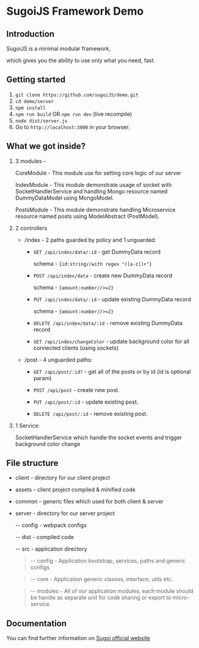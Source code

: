# SugoiJS Framework Demo

## Introduction
SugoiJS is a minimal modular framework,

which gives you the ability to use only what you need, fast.

## Getting started

1. `git clone https://github.com/sugoiJS/demo.git`
2. `cd demo/server`
3. `npm install`
4. `npm run build` OR `npm run dev` (live recompile)
5. `node dist/server.js`
6. Go to `http://localhost:3000` in your browser.

## What we got inside?

1. 3 modules -

    CoreModule - This module use for setting core logic of our server

    IndexModule - This module demonstrate usage of socket with SocketHandlerService and handling Mongo resource named DummyDataModel using MongoModel.

    PostsModule - This module demonstrate handling Microservice resource named posts using ModelAbstract (PostModel).

2. 2 controllers
    - /index - 2 paths guarded by policy and 1 unguarded:

        - `GET /api/index/data/:id` - get DummyData record

            schema - `{id:string//with regex "([a-z])+"}`

        - `POST /api/index/data` - create new DummyData record

            schema - `{amount:number//>=2}`

        - `PUT /api/index/data/:id` - update existing DummyData record

            schema - `{amount:number//>=2}`

        - `DELETE /api/index/data/:id` - remove existing DummyData record


        - `GET /api/index/changeColor` - update background color for all connected clients (using sockets)

    - /post - 4 unguarded paths:

        - `GET /api/post/:id?` - get all of the posts or by id (id is optional param)

        - `POST /api/post` - create new post.

        - `PUT /api/post/:id` - update existing post.

        - `DELETE /api/post/:id` - remove existing post.

3. 1 Service:

    SocketHandlerService which handle the socket events and trigger background color change


## File structure

 - client - directory for our client project
 - assets - client project compiled & minified code
 - common - generic files which used for both client & server
 - server - directory for our server project

    -- config - webpack configs

    -- dist - compiled code

    -- src - application directory

      > -- config   - Application bootstrap, services, paths and generic configs

      > -- core     - Application generic classes, interface, utils etc.

      > -- modules  - All of our application modules, each module should be handle as separate unit for code sharing or export to micro-service.

## Documentation

You can find further information on [Sugoi official website](http://www.sugoijs.com)
